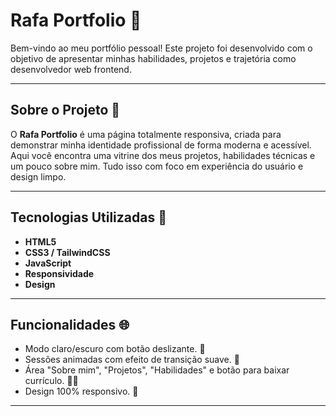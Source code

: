 #  Rafa Portfolio 💼

Bem-vindo ao meu portfólio pessoal! Este projeto foi desenvolvido com o objetivo de apresentar minhas habilidades, projetos e trajetória como desenvolvedor web frontend.

---

## Sobre o Projeto 🚀 

O **Rafa Portfolio** é uma página totalmente responsiva, criada para demonstrar minha identidade profissional de forma moderna e acessível. Aqui você encontra uma vitrine dos meus projetos, habilidades técnicas e um pouco sobre mim. Tudo isso com foco em experiência do usuário e design limpo.

---

## Tecnologias Utilizadas 🔧

- **HTML5**
- **CSS3 / TailwindCSS** 
- **JavaScript** 
- **Responsividade** 
- **Design** 

---

## Funcionalidades 🌐

- Modo claro/escuro com botão deslizante. 🎨 
- Sessões animadas com efeito de transição suave. 💬
- Área "Sobre mim", "Projetos", "Habilidades" e botão para baixar currículo. 🧑‍💻
- Design 100% responsivo. 📱

---

